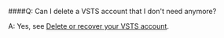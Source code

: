 ####Q:	Can I delete a VSTS account that I don't need anymore? 

A:	Yes, see [Delete or recover your VSTS account](/vsts/accounts/delete-your-vsts-account).